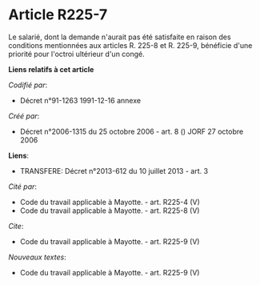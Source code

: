 # Article R225-7

Le salarié, dont la demande n'aurait pas été satisfaite en raison des conditions mentionnées aux articles R. 225-8 et R.
225-9, bénéficie d'une priorité pour l'octroi ultérieur d'un congé.

**Liens relatifs à cet article**

_Codifié par_:

  - Décret n°91-1263 1991-12-16 annexe

_Créé par_:

  - Décret n°2006-1315 du 25 octobre 2006 - art. 8 () JORF 27 octobre 2006

**Liens**:

  - TRANSFERE: Décret n°2013-612 du 10 juillet 2013 - art. 3

_Cité par_:

  - Code du travail applicable à Mayotte. - art. R225-4 (V)
  - Code du travail applicable à Mayotte. - art. R225-8 (V)

_Cite_:

  - Code du travail applicable à Mayotte. - art. R225-9 (V)

_Nouveaux textes_:

  - Code du travail applicable à Mayotte. - art. R225-9 (V)

